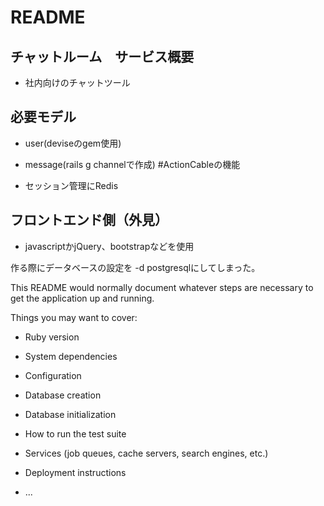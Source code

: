 # README
## チャットルーム　サービス概要

* 社内向けのチャットツール

## 必要モデル

* user(deviseのgem使用)

* message(rails g channelで作成) #ActionCableの機能

* セッション管理にRedis


## フロントエンド側（外見）
* javascriptかjQuery、bootstrapなどを使用

作る際にデータベースの設定を -d postgresqlにしてしまった。



This README would normally document whatever steps are necessary to get the
application up and running.

Things you may want to cover:

* Ruby version

* System dependencies

* Configuration

* Database creation

* Database initialization

* How to run the test suite

* Services (job queues, cache servers, search engines, etc.)

* Deployment instructions

* ...
